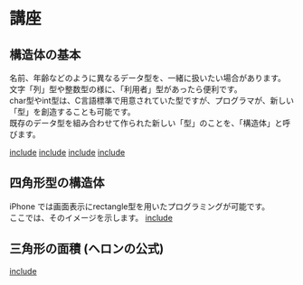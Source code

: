# 講座

## 構造体の基本

名前、年齢などのように異なるデータ型を、一緒に扱いたい場合があります。
文字「列」型や整数型の様に、「利用者」型があったら便利です。<br>
char型やint型は、C言語標準で用意されていた型ですが、プログラマが、新しい「型」を創造することも可能です。<br>
既存のデータ型を組み合わせて作られた新しい「型」のことを、「構造体」と呼びます。

[include](lecture_structure/structure.c)
[include](lecture_structure/structure2.c)
[include](lecture_structure/structure3.c)
[include](lecture_structure/structure4.c)

## 四角形型の構造体

iPhone では画面表示にrectangle型を用いたプログラミングが可能です。<br>
ここでは、そのイメージを示します。
[include](lecture_structure/structure_iphone_rectangle.c)

## 三角形の面積 (ヘロンの公式)
[include](lecture_structure/structure_triangle.c)
